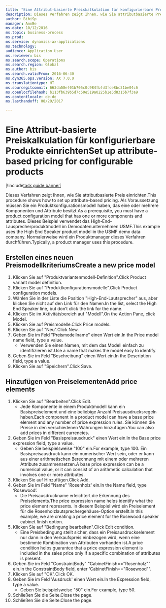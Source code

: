 ```yaml
--- 
title: "Eine Attribut-basierte Preiskalkulation für konfigurierbare Produkte einrichten"
description: Dieses Verfahren zeigt Ihnen, wie Sie attributbasierte Preis einrichten.
author: BibiSp
manager: AnnBe
ms.date: 10/12/2016
ms.topic: business-process
ms.prod: 
ms.service: dynamics-ax-applications
ms.technology: 
audience: Application User
ms.reviewer: bis
ms.search.scope: Operations
ms.search.region: Global
ms.author: bis
ms.search.validFrom: 2016-06-30
ms.dyn365.ops.version: AX 7.0.0
ms.translationtype: HT
ms.sourcegitcommit: 663da58ef01b705c0c984fbfd3fce8bc31be04c6
ms.openlocfilehash: b113fb639b5d7c50e519a0225b1e5d8315b7f3a9
ms.contentlocale: de-de
ms.lasthandoff: 08/29/2017

---
```

# <a name="set-up-attribute-based-pricing-for-configurable-products"></a><span data-ttu-id="595db-103">Eine Attribut-basierte Preiskalkulation für konfigurierbare Produkte einrichten</span><span class="sxs-lookup"><span data-stu-id="595db-103">Set up attribute-based pricing for configurable products</span></span>

[!include[task guide banner](../../includes/task-guide-banner.md)]

<span data-ttu-id="595db-104">Dieses Verfahren zeigt Ihnen, wie Sie attributbasierte Preis einrichten.</span><span class="sxs-lookup"><span data-stu-id="595db-104">This procedure shows how to set up attribute-based pricing.</span></span> <span data-ttu-id="595db-105">Als Voraussetzung müssen Sie ein Produktkonfigurationsmodell haben, das eine oder mehrere Komponenten und Attribute besitzt.</span><span class="sxs-lookup"><span data-stu-id="595db-105">As a prerequisite, you must have a product configuration model that has one or more components and attributes.</span></span> <span data-ttu-id="595db-106">Dieses Beispiel verwendet das High-End-Lausprecherproduktmodell im Demodatenunternehmen USMF.</span><span class="sxs-lookup"><span data-stu-id="595db-106">This example uses the High End Speaker product model in the USMF demo data company.</span></span> <span data-ttu-id="595db-107">Normalerweise wird ein Produktmanager dieses Verfahren durchführen.</span><span class="sxs-lookup"><span data-stu-id="595db-107">Typically, a product manager uses this procedure.</span></span>


## <a name="create-a-new-price-model"></a><span data-ttu-id="595db-108">Erstellen eines neuen Preismodellkriteriums</span><span class="sxs-lookup"><span data-stu-id="595db-108">Create a new price model</span></span>
1. <span data-ttu-id="595db-109">Klicken Sie auf "Produktvariantenmodell-Definition".</span><span class="sxs-lookup"><span data-stu-id="595db-109">Click Product variant model definition.</span></span>
2. <span data-ttu-id="595db-110">Klicken Sie auf "Produktkonfigurationsmodelle".</span><span class="sxs-lookup"><span data-stu-id="595db-110">Click Product configuration models.</span></span>
3. <span data-ttu-id="595db-111">Wählen Sie in der Liste die Position "High-End-Lautsprecher" aus, aber klicken Sie nicht auf den Link für den Namen.</span><span class="sxs-lookup"><span data-stu-id="595db-111">In the list, select the High End Speaker line, but don’t click the link for the name.</span></span>
4. <span data-ttu-id="595db-112">Klicken Sie im Aktivitätsbereich auf "Modell".</span><span class="sxs-lookup"><span data-stu-id="595db-112">On the Action Pane, click Model.</span></span>
5. <span data-ttu-id="595db-113">Klicken Sie auf Preismodelle.</span><span class="sxs-lookup"><span data-stu-id="595db-113">Click Price models.</span></span>
6. <span data-ttu-id="595db-114">Klicken Sie auf "Neu".</span><span class="sxs-lookup"><span data-stu-id="595db-114">Click New.</span></span>
7. <span data-ttu-id="595db-115">Geben Sie im Feld "Preismodellname" einen Wert ein.</span><span class="sxs-lookup"><span data-stu-id="595db-115">In the Price model name field, type a value.</span></span>
    * <span data-ttu-id="595db-116">Verwenden Sie einen Namen, mit dem das Modell einfach zu identifizieren ist.</span><span class="sxs-lookup"><span data-stu-id="595db-116">Use a name that makes the model easy to identify.</span></span>  
8. <span data-ttu-id="595db-117">Geben Sie im Feld "Beschreibung" einen Wert ein.</span><span class="sxs-lookup"><span data-stu-id="595db-117">In the Description field, type a value.</span></span>
9. <span data-ttu-id="595db-118">Klicken Sie auf "Speichern".</span><span class="sxs-lookup"><span data-stu-id="595db-118">Click Save.</span></span>

## <a name="add-price-elements"></a><span data-ttu-id="595db-119">Hinzufügen von Preiselementen</span><span class="sxs-lookup"><span data-stu-id="595db-119">Add price elements</span></span>
1. <span data-ttu-id="595db-120">Klicken Sie auf "Bearbeiten".</span><span class="sxs-lookup"><span data-stu-id="595db-120">Click Edit.</span></span>
    * <span data-ttu-id="595db-121">Jede Komponente in einem Produktmodell kann ein Basispreiselement und eine beliebige Anzahl Preisausdrucksregeln haben.</span><span class="sxs-lookup"><span data-stu-id="595db-121">Each component in a product model can have a base price element and any number of price expression rules.</span></span> <span data-ttu-id="595db-122">Sie können die Preise in den verschiedenen Währungen hinzufügen.</span><span class="sxs-lookup"><span data-stu-id="595db-122">You can also add prices in different currencies.</span></span>  
2. <span data-ttu-id="595db-123">Geben Sie im Feld "Basispreisausdruck" einen Wert ein.</span><span class="sxs-lookup"><span data-stu-id="595db-123">In the Base price expression field, type a value.</span></span>
    * <span data-ttu-id="595db-124">Geben Sie beispielsweise "100" ein.</span><span class="sxs-lookup"><span data-stu-id="595db-124">For example, type 100.</span></span>   <span data-ttu-id="595db-125">Ein Basispreisausdruck kann ein numerischer Wert sein, oder er kann aus einer arithmetischen Berechnung mit einem oder mehreren Attribute zusammensetzen.</span><span class="sxs-lookup"><span data-stu-id="595db-125">A base price expression can be a numerical value, or it can consist of an arithmetic calculation that involves one or more attributes.</span></span>  
3. <span data-ttu-id="595db-126">Klicken Sie auf Hinzufügen.</span><span class="sxs-lookup"><span data-stu-id="595db-126">Click Add.</span></span>
4. <span data-ttu-id="595db-127">Geben Sie im Feld "Name" 'Rosenholz' ein.</span><span class="sxs-lookup"><span data-stu-id="595db-127">In the Name field, type ‘Rosewood’.</span></span>
    * <span data-ttu-id="595db-128">Die Preisausdruckname erleichtert die Erkennung des Preiselements.</span><span class="sxs-lookup"><span data-stu-id="595db-128">The price expression name helps identify what the price element represents.</span></span> <span data-ttu-id="595db-129">In diesem Beispiel wird ein Preiselement für die Rosenholzlautsprechergehäuse-Option erstellt.</span><span class="sxs-lookup"><span data-stu-id="595db-129">In this example, we are creating a price element for the Rosewood speaker cabinet finish option.</span></span>  
5. <span data-ttu-id="595db-130">Klicken Sie auf "Bedingung bearbeiten".</span><span class="sxs-lookup"><span data-stu-id="595db-130">Click Edit condition.</span></span>
    * <span data-ttu-id="595db-131">Eine Preisbedingung stellt sicher, dass ein Preisausdruckselement nur dann in den Verkaufspreis einbezogen wird, wenn eine bestimmte Kombination von Attributen vorhanden ist.</span><span class="sxs-lookup"><span data-stu-id="595db-131">A price condition helps guarantee that a price expression element is included in the sales price only if a specific combination of attributes is present.</span></span>  
6. <span data-ttu-id="595db-132">Geben Sie im Feld "ConstraintBody" "CabinetFinish=="Rosenholz"" ein.</span><span class="sxs-lookup"><span data-stu-id="595db-132">In the ConstraintBody field, enter 'CabinetFinish=="Rosewood"'.</span></span>
7. <span data-ttu-id="595db-133">Klicken Sie auf "OK".</span><span class="sxs-lookup"><span data-stu-id="595db-133">Click OK.</span></span>
8. <span data-ttu-id="595db-134">Geben Sie im Feld 'Ausdruck' einen Wert ein.</span><span class="sxs-lookup"><span data-stu-id="595db-134">In the Expression field, type a value.</span></span>
    * <span data-ttu-id="595db-135">Geben Sie beispielsweise "50" ein.</span><span class="sxs-lookup"><span data-stu-id="595db-135">For example, type 50.</span></span>  
9. <span data-ttu-id="595db-136">Schließen Sie die Seite.</span><span class="sxs-lookup"><span data-stu-id="595db-136">Close the page.</span></span>
10. <span data-ttu-id="595db-137">Schließen Sie die Seite.</span><span class="sxs-lookup"><span data-stu-id="595db-137">Close the page.</span></span>


